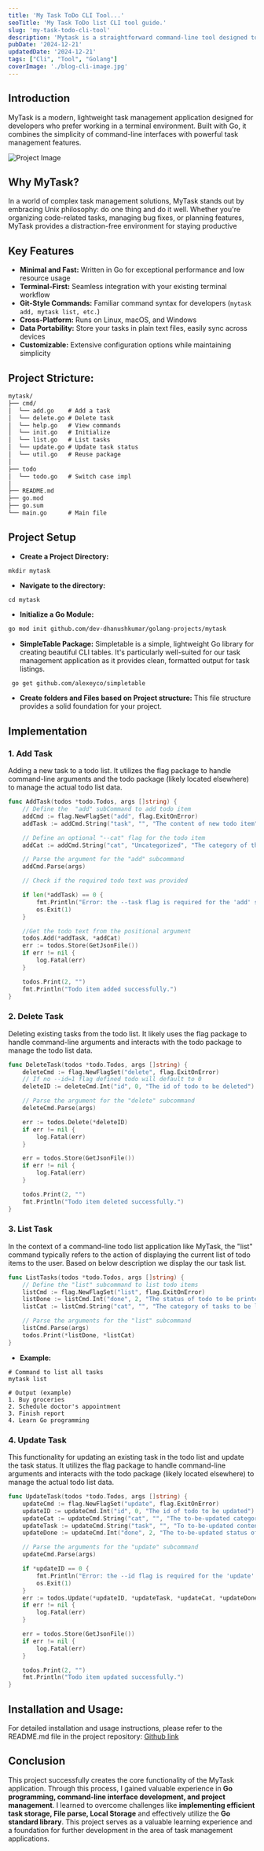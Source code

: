 ```yaml
---
title: 'My Task ToDo CLI Tool...'
seoTitle: 'My Task ToDo list CLI tool guide.'
slug: 'my-task-todo-cli-tool'
description: 'Mytask is a straightforward command-line tool designed to help you manage your daily tasks efficiently.'
pubDate: '2024-12-21'
updatedDate: '2024-12-21'
tags: ["Cli", "Tool", "Golang"]
coverImage: './blog-cli-image.jpg'
---
```


## Introduction
MyTask is a modern, lightweight task management application designed for developers who prefer working in a terminal environment. Built with Go, it combines the simplicity of command-line interfaces with powerful task management features.

![Project Image](https://dev-to-uploads.s3.amazonaws.com/uploads/articles/t0be7gyrj9g054io4b1m.png)
## Why MyTask?
In a world of complex task management solutions, MyTask stands out by embracing Unix philosophy: do one thing and do it well. Whether you're organizing code-related tasks, managing bug fixes, or planning features, MyTask provides a distraction-free environment for staying productive

## Key Features
- **Minimal and Fast:** Written in Go for exceptional performance and low resource usage
- **Terminal-First:** Seamless integration with your existing terminal workflow
- **Git-Style Commands:** Familiar command syntax for developers (`mytask add, mytask list, etc.`)
- **Cross-Platform:** Runs on Linux, macOS, and Windows
- **Data Portability:** Store your tasks in plain text files, easily sync across devices
- **Customizable:** Extensive configuration options while maintaining simplicity

## Project Stricture:
```md
mytask/
├── cmd/
│  └── add.go    # Add a task
│  └── delete.go # Delete task
│  └── help.go   # View commands
│  └── init.go   # Initialize
│  └── list.go   # List tasks
│  └── update.go # Update task status
│  └── util.go   # Reuse package
│
├── todo
│  └── todo.go   # Switch case impl
│    
├── README.md
├── go.mod
├── go.sum
└── main.go      # Main file
```
## Project Setup
- **Create a Project Directory:**
```
mkdir mytask
```
- **Navigate to the directory:**
```
cd mytask
```
- **Initialize a Go Module:**
```bash
go mod init github.com/dev-dhanushkumar/golang-projects/mytask
```
- **SimpleTable Package:**
Simpletable is a simple, lightweight Go library for creating beautiful CLI tables. It's particularly well-suited for our task management application as it provides clean, formatted output for task listings.
```bash
 go get github.com/alexeyco/simpletable
```
- **Create folders and Files based on Project structure:** This file structure provides a solid foundation for your project.

## Implementation
### 1. Add Task
Adding a new task to a todo list. It utilizes the flag package to handle command-line arguments and the todo package (likely located elsewhere) to manage the actual todo list data.
```go
func AddTask(todos *todo.Todos, args []string) {
	// Define the  "add" subCommand to add todo item
	addCmd := flag.NewFlagSet("add", flag.ExitOnError)
	addTask := addCmd.String("task", "", "The content of new todo item")

	// Define an optional "--cat" flag for the todo item
	addCat := addCmd.String("cat", "Uncategorized", "The category of the todo item")

	// Parse the argument for the "add" subcommand
	addCmd.Parse(args)

	// Check if the required todo text was provided

	if len(*addTask) == 0 {
		fmt.Println("Error: the --task flag is required for the 'add' subcommand.")
		os.Exit(1)
	}

	//Get the todo text from the positional argument
	todos.Add(*addTask, *addCat)
	err := todos.Store(GetJsonFile())
	if err != nil {
		log.Fatal(err)
	}

	todos.Print(2, "")
	fmt.Println("Todo item added successfully.")
}
```
### 2. Delete Task
Deleting existing tasks from the todo list. It likely uses the flag package to handle command-line arguments and interacts with the todo package to manage the todo list data.
```go
func DeleteTask(todos *todo.Todos, args []string) {
	deleteCmd := flag.NewFlagSet("delete", flag.ExitOnError)
	// If no --id=1 flag defined todo will default to 0
	deleteID := deleteCmd.Int("id", 0, "The id of todo to be deleted")

	// Parse the argument for the "delete" subcommand
	deleteCmd.Parse(args)

	err := todos.Delete(*deleteID)
	if err != nil {
		log.Fatal(err)
	}

	err = todos.Store(GetJsonFile())
	if err != nil {
		log.Fatal(err)
	}

	todos.Print(2, "")
	fmt.Println("Todo item deleted successfully.")
}
```
### 3. List Task
In the context of a command-line todo list application like MyTask, the "list" command typically refers to the action of displaying the current list of todo items to the user. Based on below description we display the our task list.
```go
func ListTasks(todos *todo.Todos, args []string) {	
	// Define the "list" subcommand to list todo items
	listCmd := flag.NewFlagSet("list", flag.ExitOnError)
	listDone := listCmd.Int("done", 2, "The status of todo to be printed")
	listCat := listCmd.String("cat", "", "The category of tasks to be listed")

	// Parse the arguments for the "list" subcommand
	listCmd.Parse(args)
	todos.Print(*listDone, *listCat)
}
```
- **Example:**
```
# Command to list all tasks
mytask list 

# Output (example)
1. Buy groceries
2. Schedule doctor's appointment
3. Finish report
4. Learn Go programming 
```

### 4. Update Task
This functionality for updating an existing task in the todo list and update the task status. It utilizes the flag package to handle command-line arguments and interacts with the todo package (likely located elsewhere) to manage the actual todo list data.
```go
func UpdateTask(todos *todo.Todos, args []string) {	
	updateCmd := flag.NewFlagSet("update", flag.ExitOnError)
	updateID := updateCmd.Int("id", 0, "The id of todo to be updated")
	updateCat := updateCmd.String("cat", "", "The to-be-updated category of todo")
	updateTask := updateCmd.String("task", "", "To to-be-updated content of todo")
	updateDone := updateCmd.Int("done", 2, "The to-be-updated status of todo")

	// Parse the arguments for the "update" subcommand
	updateCmd.Parse(args)

	if *updateID == 0 {
		fmt.Println("Error: the --id flag is required for the 'update' subcommand.")
		os.Exit(1)		
	}
	err := todos.Update(*updateID, *updateTask, *updateCat, *updateDone)
	if err != nil {
		log.Fatal(err)		
	}

	err = todos.Store(GetJsonFile())
	if err != nil {
		log.Fatal(err)
	}

	todos.Print(2, "")
	fmt.Println("Todo item updated successfully.")
}
```
## Installation and Usage:
For detailed installation and usage instructions, please refer to the README.md file in the project repository: [Github link](https://github.com/dev-dhanushkumar/Golang-Projects/tree/main/golang_task)

## Conclusion
This project successfully creates the core functionality of the MyTask application. Through this process, I gained valuable experience in **Go programming, command-line interface development, and project management**. I learned to overcome challenges like **implementing efficient task storage, File parse, Local Storage** and effectively utilize the **Go standard library**. This project serves as a valuable learning experience and a foundation for further development in the area of task management applications.